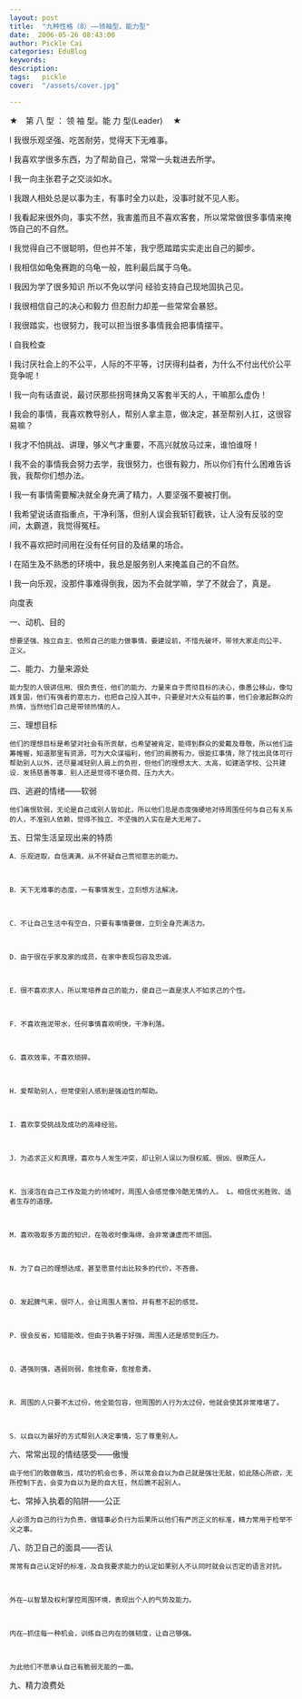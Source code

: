 ```yaml
---
layout: post  
title:  "九种性格（8）——领袖型、能力型"
date:  2006-05-26 08:43:00
author: Pickle Cai  
categories: EduBlog  
keywords: 
description:   
tags:	pickle   
cover:  "/assets/cover.jpg"  

---
```




 



★　第 八 型 ： 领 袖 型。能 力 型(Leader) 　★



l         我很乐观坚强、吃苦耐劳，觉得天下无难事。



l         我喜欢学很多东西，为了帮助自己，常常一头栽进去所学。



l         我一向主张君子之交淡如水。



l         我跟人相处总是以事为主，有事时全力以赴，没事时就不见人影。



l         我看起来很外向，事实不然，我害羞而且不喜欢客套，所以常常做很多事情来掩饰自己的不自然。



l         我觉得自己不很聪明，但也并不笨，我宁愿踏踏实实走出自己的脚步。



l         我相信如龟兔赛跑的乌龟一般，胜利最后属于乌龟。



l         我因为学了很多知识 所以不免以学问 经验支持自己现地固执己见。



l         我很相信自己的决心和毅力 但忍耐力却差一些常常会暴怒。



l         我很踏实，也很努力，我可以担当很多事情我会把事情摆平。 



l         自我检查



l         我讨厌社会上的不公平，人际的不平等，讨厌得利益者，为什么不付出代价公平竞争呢！ 



l         我一向有话直说，最讨厌那些拐弯抹角又客套半天的人，干嘛那么虚伪！ 



l         我会的事情，我喜欢教导别人，帮别人拿主意，做决定，甚至帮别人扛，这很容易嘛？ 



l         我才不怕挑战、讲理，够义气才重要，不高兴就放马过来，谁怕谁呀！ 



l         我不会的事情我会努力去学，我很努力，也很有毅力，所以你们有什么困难告诉我，我帮你们想办法。 



l         我一有事情需要解决就全身充满了精力，人要坚强不要被打倒。 



l         我希望说话直指重点，干净利落，但别人误会我斩钉截铁，让人没有反驳的空间，太霸道，我觉得冤枉。 



l         我不喜欢把时间用在没有任何目的及结果的场合。



l         在陌生及不熟悉的环境中，我总是服务别人来掩盖自己的不自然。 



l         我一向乐观，没那件事难得倒我，因为不会就学嘛，学了不就会了，真是。 



向度表



一、动机、目的



    想要坚强、独立自主、依照自己的能力做事情，要建设前，不惜先破坏，带领大家走向公平、 正义。 



二、能力、力量来源处



    能力型的人很讲信用、很负责任，他们的能力、力量来自于贯彻目标的决心，像愚公移山，像勾践复国，他们有强者的意志力，也把自己投入其中，只要是对大众有益的事，他们会激起群众的热情，当然他们自己是带领热情的人。 



三、理想目标



    他们的理想目标是希望对社会有所贡献，也希望被肯定，能得到群众的爱戴及尊敬，所以他们运筹帷幄，知道那里有资源，可为大众谋福利，他们的肩膀有力，很能扛事情，除了找出具体可行帮助别人以外，还尽量减轻别人肩上的负担，但他们的理想太大、太高，如建造学校、公共建设．发扬慈善等事．别人还是觉得不堪负荷、压力大大。 



四、逃避的情绪——软弱



    他们痛恨软弱，无论是自己或别人皆如此，所以他们总是态度强硬地对待周围任何与自己有关系的人，不准别人依赖，觉得不独立、不坚强的人实在是大无用了。 



五、日常生活呈现出来的特质



    A．乐观进取，自信满满，从不怀疑自己贯彻意志的能力。 



    B．天下无难事的态度，一有事情发生，立刻想方法解决。 



    C．不让自己生活中有空白，只要有事情要做，立刻全身充满活力。 



    D．由于很在乎家及家的成员，在家中表现包容及忠诚。 



    E．很不喜欢求人，所以常培养自己的能力，使自己一直是求人不如求己的个性。 



    F．不喜欢拖泥带水，任何事情喜欢明快，干净利落。 



    G．喜欢效率，不喜欢琐碎。 



    H．爱帮助别人，但常使别人感到是强迫性的帮助。 



    I．喜欢享受挑战及成功的高峰经验。 



    J．为追求正义和真理，喜欢与人发生冲突，却让别人误以为很权威、很凶、很欺压人。 



    K．当浸泡在自己工作及能力的领域时，周围人会感觉像冷酷无情的人。 L。相信优劣胜败、适者生存的道理。 



    M．喜欢吸取多方面的知识，在吸收时像海绵，会非常谦虚而不顽固。 



    N．为了自己的理想达成，甚至愿意付出比较多的代价，不吝啬。 



    O．发起脾气来，很吓人，会让周围人害怕，并有惹不起的感觉。 



    P．很会反省，知错能改，但由于执着于好强，周围人还是感觉到压力。 



    Q．遇强则强，遇弱则弱，愈挫愈奋，愈挫愈勇。 



    R．周围的人只要不太过份，他全能包容，但周围的人行为太过份，他就会使其非常难堪了。 



    S．以自以为最好的方式帮别人决定事情，忘了尊重别人。 



六、常常出现的情结感受——傲慢



    由于他们的敢做敢当，成功的机会也多，所以常会自以为自己就是强壮无敌，如此随心所欲，无所控制下去，会变为自以为是的自大狂，然后瞧不起别人。



七、常掉入执着的陷阱——公正



    人必须为自己的行为负责，做错事必负行为后果所以他们有严厉正义的标准，精力常用于检举不义之事。



八、防卫自己的面具——否认



    常常有自己认定好的标准，及自我要求能力的认定如果别人不认同时就会以否定的语言对抗。



    外在—以智慧及权利掌控周围环境，表现出个人的气势及能力。



    内在—抓住每一种机会，训练自己内在的强韧度，让自己够强。



    为此他们不愿承认自己有脆弱无能的一面。



九、精力浪费处



    

		    
